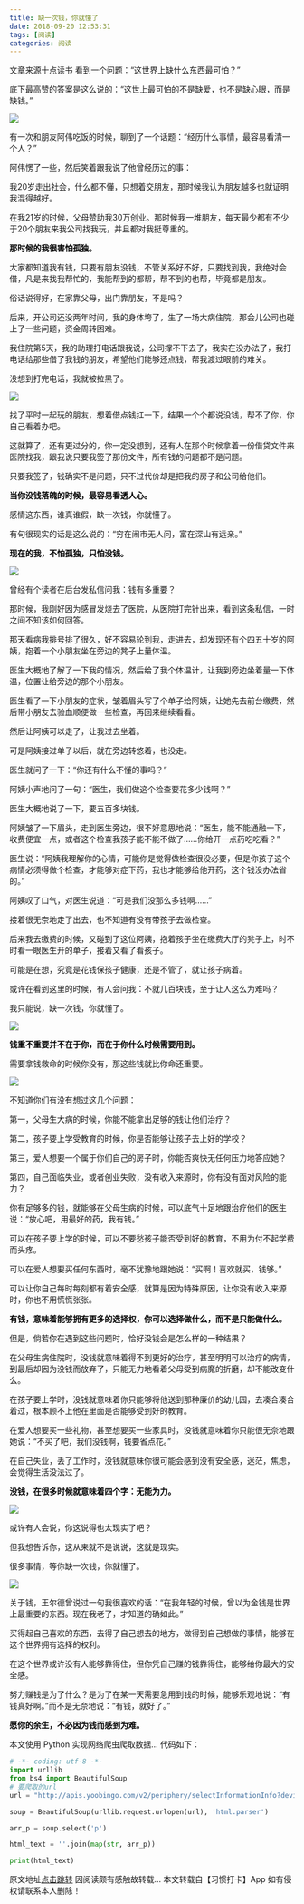 ```yaml
---
title: 缺一次钱，你就懂了 
date: 2018-09-20 12:53:31
tags: [阅读]
categories: 阅读
---
```

文章来源十点读书
看到一个问题：“这世界上缺什么东西最可怕？”
<!-- more -->
<p style="white-space: normal;box-sizing: border-box;">底下最高赞的答案是这么说的：“这世上最可怕的不是缺爱，也不是缺心眼，而是缺钱。”</p>

<p><img class="" data-="" data-copyright="0" data-ratio="0.12037037037037036" data-s="300,640" data-type="png" data-w="1080" src="http://oss.yoobingo.com/smalltarget/app/image/textEditor/2018-09-04/1536029156309.png" style="max-width:100%"/></p>
<p style="white-space: normal;box-sizing: border-box;">有一次和朋友阿伟吃饭的时候，聊到了一个话题：“经历什么事情，最容易看清一个人？”</p>

<p style="white-space: normal;box-sizing: border-box;">阿伟愣了一些，然后笑着跟我说了他曾经历过的事：</p>

<p style="white-space: normal;box-sizing: border-box;">我20岁走出社会，什么都不懂，只想着交朋友，那时候我认为朋友越多也就证明我混得越好。</p>

<p style="white-space: normal;box-sizing: border-box;">在我21岁的时候，父母赞助我30万创业。那时候我一堆朋友，每天最少都有不少于20个朋友来我公司找我玩，并且都对我挺尊重的。</p>

<p style="white-space: normal;box-sizing: border-box;"><strong><span style="color: rgb(0, 0, 0);">那时候的我很害怕孤独。</span></strong></p>

<p style="white-space: normal;box-sizing: border-box;">大家都知道我有钱，只要有朋友没钱，不管关系好不好，只要找到我，我绝对会借，凡是来找我帮忙的，我能帮到的都帮，帮不到的也帮，毕竟都是朋友。</p>

<p style="white-space: normal;box-sizing: border-box;">俗话说得好，在家靠父母，出门靠朋友，不是吗？</p>

<p style="white-space: normal;box-sizing: border-box;">后来，开公司还没两年时间，我的身体垮了，生了一场大病住院，那会儿公司也碰上了一些问题，资金周转困难。</p>

<p style="white-space: normal;box-sizing: border-box;">我住院第5天，我的助理打电话跟我说，公司撑不下去了，我实在没办法了，我打电话给那些借了我钱的朋友，希望他们能够还点钱，帮我渡过眼前的难关。</p>

<p style="white-space: normal;box-sizing: border-box;">没想到打完电话，我就被拉黑了。</p>

<p><img class="" data-="" data-copyright="0" data-ratio="0.5675925925925925" data-s="300,640" data-type="png" data-w="1080" src="http://oss.yoobingo.com/smalltarget/app/image/textEditor/2018-09-04/1536029156364.png" style="max-width:100%"/></p>
<p style="white-space: normal;box-sizing: border-box;">找了平时一起玩的朋友，想着借点钱扛一下，结果一个个都说没钱，帮不了你，你自己看着办吧。</p>

<p style="white-space: normal;box-sizing: border-box;">这就算了，还有更过分的，你一定没想到，还有人在那个时候拿着一份借贷文件来医院找我，跟我说只要我签了那份文件，所有钱的问题都不是问题。</p>

<p style="white-space: normal;box-sizing: border-box;">只要我签了，钱确实不是问题，只不过代价却是把我的房子和公司给他们。</p>

<p style="white-space: normal;box-sizing: border-box;"><span style="color: rgb(0, 0, 0);"><strong>当你没钱落魄的时候，最容易看透人心。</strong></span></p>

<p style="white-space: normal;box-sizing: border-box;">感情这东西，谁真谁假，缺一次钱，你就懂了。</p>

<p style="white-space: normal;box-sizing: border-box;">有句很现实的话是这么说的：“穷在闹市无人问，富在深山有远亲。”</p>

<p style="white-space: normal;box-sizing: border-box;"><span style="color: rgb(0, 0, 0);"><strong>现在的我，不怕孤独，只怕没钱。</strong></span></p>

<p><img class="" data-="" data-copyright="0" data-ratio="0.12037037037037036" data-s="300,640" data-type="png" data-w="1080" src="http://oss.yoobingo.com/smalltarget/app/image/textEditor/2018-09-04/1536029156410.png" style="max-width:100%"/></p>
<p style="white-space: normal;box-sizing: border-box;">曾经有个读者在后台发私信问我：钱有多重要？</p>

<p style="white-space: normal;box-sizing: border-box;">那时候，我刚好因为感冒发烧去了医院，从医院打完针出来，看到这条私信，一时之间不知该如何回答。</p>

<p style="white-space: normal;box-sizing: border-box;">那天看病我排号排了很久，好不容易轮到我，走进去，却发现还有个四五十岁的阿姨，抱着一个小朋友坐在旁边的凳子上量体温。</p>

<p style="white-space: normal;box-sizing: border-box;">医生大概地了解了一下我的情况，然后给了我个体温计，让我到旁边坐着量一下体温，位置让给旁边的那个小朋友。</p>

<p style="white-space: normal;box-sizing: border-box;">医生看了一下小朋友的症状，皱着眉头写了个单子给阿姨，让她先去前台缴费，然后带小朋友去验血顺便做一些检查，再回来继续看看。</p>

<p style="white-space: normal;box-sizing: border-box;">然后让阿姨可以走了，让我过去坐着。</p>

<p style="white-space: normal;box-sizing: border-box;">可是阿姨接过单子以后，就在旁边转悠着，也没走。</p>

<p style="white-space: normal;box-sizing: border-box;">医生就问了一下：“你还有什么不懂的事吗？”</p>

<p style="white-space: normal;box-sizing: border-box;">阿姨小声地问了一句：“医生，我们做这个检查要花多少钱啊？”</p>

<p style="white-space: normal;box-sizing: border-box;">医生大概地说了一下，要五百多块钱。</p>

<p style="white-space: normal;box-sizing: border-box;">阿姨皱了一下眉头，走到医生旁边，很不好意思地说：“医生，能不能通融一下，收费便宜一点，或者这个检查我孩子能不能不做了……你给开一点药吃吃看？”</p>

<p style="white-space: normal;box-sizing: border-box;">医生说：“阿姨我理解你的心情，可能你是觉得做检查很没必要，但是你孩子这个病情必须得做个检查，才能够对症下药，我也才能够给他开药，这个钱没办法省的。”</p>

<p style="white-space: normal;box-sizing: border-box;">阿姨叹了口气，对医生说道：“可是我们没那么多钱啊……”</p>

<p style="white-space: normal;box-sizing: border-box;">接着很无奈地走了出去，也不知道有没有带孩子去做检查。</p>

<p style="white-space: normal;box-sizing: border-box;">后来我去缴费的时候，又碰到了这位阿姨，抱着孩子坐在缴费大厅的凳子上，时不时看一眼医生开的单子，接着又看了看孩子。</p>

<p style="white-space: normal;box-sizing: border-box;">可能是在想，究竟是花钱保孩子健康，还是不管了，就让孩子病着。</p>

<p style="white-space: normal;box-sizing: border-box;">或许在看到这里的时候，有人会问我：不就几百块钱，至于让人这么为难吗？</p>

<p style="white-space: normal;box-sizing: border-box;">我只能说，缺一次钱，你就懂了。</p>
<p><img class="" data-="" data-copyright="0" data-ratio="0.5675925925925925" data-s="300,640" data-type="png" data-w="1080" src="http://oss.yoobingo.com/smalltarget/app/image/textEditor/2018-09-04/1536029156441.png" style="max-width:100%"/></p>

<p style="white-space: normal;box-sizing: border-box;"><span style="color: rgb(0, 0, 0);"><strong>钱重不重要并不在于你，而在于你什么时候需要用到。</strong></span></p>

<p style="white-space: normal;box-sizing: border-box;">需要拿钱救命的时候你没有，那这些钱就比你命还重要。</p>

<p><img class="" data-="" data-copyright="0" data-ratio="0.12037037037037036" data-s="300,640" data-type="png" data-w="1080" src="http://oss.yoobingo.com/smalltarget/app/image/textEditor/2018-09-04/1536029156503.png" style="max-width:100%"/></p>
<p style="white-space: normal;box-sizing: border-box;">不知道你们有没有想过这几个问题：</p>

<p style="white-space: normal;box-sizing: border-box;">第一，父母生大病的时候，你能不能拿出足够的钱让他们治疗？</p>

<p style="white-space: normal;box-sizing: border-box;">第二，孩子要上学受教育的时候，你是否能够让孩子去上好的学校？</p>

<p style="white-space: normal;box-sizing: border-box;">第三，爱人想要一个属于你们自己的房子时，你能否爽快无任何压力地答应她？</p>

<p style="white-space: normal;box-sizing: border-box;">第四，自己面临失业，或者创业失败，没有收入来源时，你有没有面对风险的能力？</p>

<p style="white-space: normal;box-sizing: border-box;">你有足够多的钱，就能够在父母生病的时候，可以底气十足地跟治疗他们的医生说：“放心吧，用最好的药，我有钱。”</p>

<p style="white-space: normal;box-sizing: border-box;">可以在孩子要上学的时候，可以不要愁孩子能否受到好的教育，不用为付不起学费而头疼。</p>

<p style="white-space: normal;box-sizing: border-box;">可以在爱人想要买任何东西时，毫不犹豫地跟她说：“买啊！喜欢就买，钱够。”</p>

<p style="white-space: normal;box-sizing: border-box;">可以让你自己每时每刻都有着安全感，就算是因为特殊原因，让你没有收入来源时，你也不用慌慌张张。</p>

<p style="white-space: normal;box-sizing: border-box;"><span style="color: rgb(0, 0, 0);"><strong>有钱，意味着能够拥有更多的选择权，你可以选择做什么，而不是只能做什么。</strong></span></p>

<p style="white-space: normal;box-sizing: border-box;">但是，倘若你在遇到这些问题时，恰好没钱会是怎么样的一种结果？</p>

<p style="white-space: normal;box-sizing: border-box;">在父母生病住院时，没钱就意味着得不到更好的治疗，甚至明明可以治疗的病情，到最后却因为没钱而放弃了，只能无力地看着父母受到病魔的折磨，却不能改变什么。</p>

<p style="white-space: normal;box-sizing: border-box;">在孩子要上学时，没钱就意味着你只能够将他送到那种廉价的幼儿园，去凑合凑合着过，根本顾不上他在里面是否能够受到好的教育。</p>

<p style="white-space: normal;box-sizing: border-box;">在爱人想要买一些礼物，甚至想要买一些家具时，没钱就意味着你只能很无奈地跟她说：“不买了吧，我们没钱啊，钱要省点花。”</p>

<p style="white-space: normal;box-sizing: border-box;">在自己失业，丢了工作时，没钱就意味你很可能会感到没有安全感，迷茫，焦虑，会觉得生活没法过了。</p>

<p style="white-space: normal;box-sizing: border-box;"><span style="color: rgb(0, 0, 0);"><strong>没钱，在很多时候就意味着四个字：无能为力。</strong></span></p>
<p><img class="" data-="" data-copyright="0" data-ratio="0.9744936234058514" data-s="300,640" data-type="png" data-w="1333" src="http://oss.yoobingo.com/smalltarget/app/image/textEditor/2018-09-04/1536029156607.png" style="max-width:100%"/></p>

<p style="white-space: normal;box-sizing: border-box;">或许有人会说，你这说得也太现实了吧？</p>

<p style="white-space: normal;box-sizing: border-box;">但我想告诉你，这从来就不是说说，这就是现实。</p>

<p style="white-space: normal;box-sizing: border-box;">很多事情，等你缺一次钱，你就懂了。</p>

<p><img class="" data-="" data-copyright="0" data-ratio="0.12037037037037036" data-s="300,640" data-type="png" data-w="1080" src="http://oss.yoobingo.com/smalltarget/app/image/textEditor/2018-09-04/1536029156660.png" style="max-width:100%"/></p>
<p style="white-space: normal;box-sizing: border-box;">关于钱，王尔德曾说过一句我很喜欢的话：“在我年轻的时候，曾以为金钱是世界上最重要的东西。现在我老了，才知道的确如此。”</p>

<p style="white-space: normal;box-sizing: border-box;">买得起自己喜欢的东西，去得了自己想去的地方，做得到自己想做的事情，能够在这个世界拥有选择的权利。</p>

<p style="white-space: normal;box-sizing: border-box;">在这个世界或许没有人能够靠得住，但你凭自己赚的钱靠得住，能够给你最大的安全感。</p>

<p style="white-space: normal;box-sizing: border-box;">努力赚钱是为了什么？是为了在某一天需要急用到钱的时候，能够乐观地说：“有钱真好啊。”而不是无奈地说：“有钱，就好了。”</p>

<p style="white-space: normal;box-sizing: border-box;"><span style="color: rgb(0, 0, 0);"><strong>愿你的余生，不必因为钱而感到为难。</strong></span></p>

本文使用 Python 实现网络爬虫爬取数据...
代码如下：
```python crawl.py
# -*- coding: utf-8 -*-
import urllib
from bs4 import BeautifulSoup
# 要爬取的url
url = "http://apis.yoobingo.com/v2/periphery/selectInformationInfo?device=0&infoId=1474&packageName=com.dmubiao.xgdk&sign=3B0266912858E9B98DE274B16576A6C1"

soup = BeautifulSoup(urllib.request.urlopen(url), 'html.parser')

arr_p = soup.select('p')

html_text = ''.join(map(str, arr_p))

print(html_text)
```

原文地址[点击跳转](http://apis.yoobingo.com/v2/periphery/selectInformationInfo?device=0&infoId=1474&packageName=com.dmubiao.xgdk&sign=3B0266912858E9B98DE274B16576A6C1)
因阅读颇有感触故转载...
本文转载自【习惯打卡】App 如有侵权请联系本人删除！
